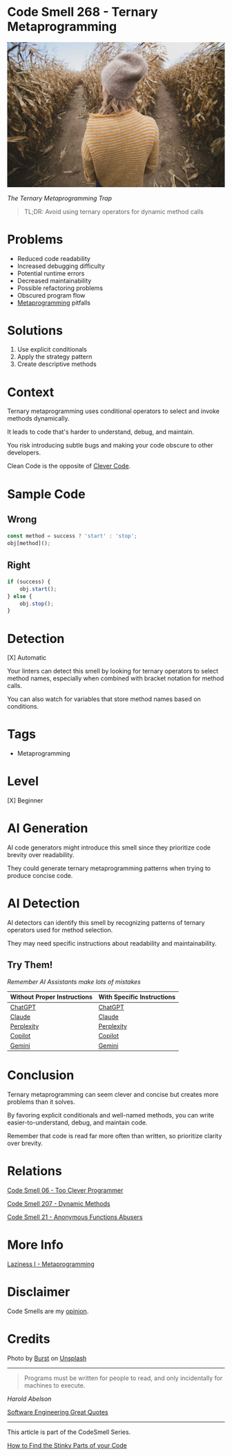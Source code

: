 # Code Smell 268 - Ternary Metaprogramming

![Code Smell 268 - Ternary Metaprogramming](Code%20Smell%20268%20-%20Ternary%20Metaprogramming.jpg)

*The Ternary Metaprogramming Trap*

> TL;DR: Avoid using ternary operators for dynamic method calls

# Problems

- Reduced code readability
- Increased debugging difficulty
- Potential runtime errors
- Decreased maintainability
- Possible refactoring problems
- Obscured program flow
- [Metaprogramming](https://github.com/mcsee/Software-Design-Articles/tree/main/Articles/Theory/Laziness%20I%20-%20Metaprogramming/readme.md) pitfalls

# Solutions

1. Use explicit conditionals
2. Apply the strategy pattern
3. Create descriptive methods

# Context

Ternary metaprogramming uses conditional operators to select and invoke methods dynamically. 

It leads to code that's harder to understand, debug, and maintain. 

You risk introducing subtle bugs and making your code obscure to other developers.

Clean Code is the opposite of [Clever Code](https://github.com/mcsee/Software-Design-Articles/tree/main/Articles/Code%20Smells/Code%20Smell%2006%20-%20Too%20Clever%20Programmer/readme.md).

# Sample Code

## Wrong

<!-- [Gist Url](https://gist.github.com/mcsee/c9358a49673ff171d4e6ee820cd38db5) -->

```javascript
const method = success ? 'start' : 'stop';
obj[method]();
```

## Right

<!-- [Gist Url](https://gist.github.com/mcsee/3b0d3f749a608dcb64814b921a5c7e43) -->

```javascript
if (success) {
    obj.start();
} else {
    obj.stop();
}
```

# Detection

[X] Automatic 

Your linters can detect this smell by looking for ternary operators to select method names, especially when combined with bracket notation for method calls. 

You can also watch for variables that store method names based on conditions.

# Tags

- Metaprogramming

# Level

[X] Beginner

# AI Generation

AI code generators might introduce this smell since they prioritize code brevity over readability. 

They could generate ternary metaprogramming patterns when trying to produce concise code.

# AI Detection

AI detectors can identify this smell by recognizing patterns of ternary operators used for method selection. 

They may need specific instructions about readability and maintainability.

## Try Them!

*Remember AI Assistants make lots of mistakes*

| Without Proper Instructions    | With Specific Instructions |
| -------- | ------- |
| [ChatGPT](https://chat.openai.com/?q=Correct+and+explain+this+code%3A+%60%60%60javascript%0D%0Aconst+method+%3D+success+%3F+%27start%27+%3A+%27stop%27%3B%0D%0Aobj%5Bmethod%5D%28%29%3B%0D%0A%60%60%60) | [ChatGPT](https://chat.openai.com/?q=Remove+metaprogramming+usage%3A+%60%60%60javascript%0D%0Aconst+method+%3D+success+%3F+%27start%27+%3A+%27stop%27%3B%0D%0Aobj%5Bmethod%5D%28%29%3B%0D%0A%60%60%60) |
| [Claude](https://claude.ai/new?q=Correct+and+explain+this+code%3A+%60%60%60javascript%0D%0Aconst+method+%3D+success+%3F+%27start%27+%3A+%27stop%27%3B%0D%0Aobj%5Bmethod%5D%28%29%3B%0D%0A%60%60%60) | [Claude](https://claude.ai/new?q=Remove+metaprogramming+usage%3A+%60%60%60javascript%0D%0Aconst+method+%3D+success+%3F+%27start%27+%3A+%27stop%27%3B%0D%0Aobj%5Bmethod%5D%28%29%3B%0D%0A%60%60%60) |
| [Perplexity](https://perplexity.ai/?q=Correct+and+explain+this+code%3A+%60%60%60javascript%0D%0Aconst+method+%3D+success+%3F+%27start%27+%3A+%27stop%27%3B%0D%0Aobj%5Bmethod%5D%28%29%3B%0D%0A%60%60%60) | [Perplexity](https://perplexity.ai/?q=Remove+metaprogramming+usage%3A+%60%60%60javascript%0D%0Aconst+method+%3D+success+%3F+%27start%27+%3A+%27stop%27%3B%0D%0Aobj%5Bmethod%5D%28%29%3B%0D%0A%60%60%60) |
| [Copilot](https://www.bing.com/chat?showconv=1&sendquery=1&q=Correct+and+explain+this+code%3A+%60%60%60javascript%0D%0Aconst+method+%3D+success+%3F+%27start%27+%3A+%27stop%27%3B%0D%0Aobj%5Bmethod%5D%28%29%3B%0D%0A%60%60%60) | [Copilot](https://www.bing.com/chat?showconv=1&sendquery=1&q=Remove+metaprogramming+usage%3A+%60%60%60javascript%0D%0Aconst+method+%3D+success+%3F+%27start%27+%3A+%27stop%27%3B%0D%0Aobj%5Bmethod%5D%28%29%3B%0D%0A%60%60%60) |
| [Gemini](https://gemini.google.com/?q=Correct+and+explain+this+code%3A+%60%60%60javascript%0D%0Aconst+method+%3D+success+%3F+%27start%27+%3A+%27stop%27%3B%0D%0Aobj%5Bmethod%5D%28%29%3B%0D%0A%60%60%60) | [Gemini](https://gemini.google.com/?q=Remove+metaprogramming+usage%3A+%60%60%60javascript%0D%0Aconst+method+%3D+success+%3F+%27start%27+%3A+%27stop%27%3B%0D%0Aobj%5Bmethod%5D%28%29%3B%0D%0A%60%60%60) | 

# Conclusion

Ternary metaprogramming can seem clever and concise but creates more problems than it solves. 

By favoring explicit conditionals and well-named methods, you can write easier-to-understand, debug, and maintain code.

Remember that code is read far more often than written, so prioritize clarity over brevity.

# Relations

[Code Smell 06 - Too Clever Programmer](https://github.com/mcsee/Software-Design-Articles/tree/main/Articles/Code%20Smells/Code%20Smell%2006%20-%20Too%20Clever%20Programmer/readme.md)

[Code Smell 207 - Dynamic Methods](https://github.com/mcsee/Software-Design-Articles/tree/main/Articles/Code%20Smells/Code%20Smell%20207%20-%20Dynamic%20Methods/readme.md)

[Code Smell 21 - Anonymous Functions Abusers](https://github.com/mcsee/Software-Design-Articles/tree/main/Articles/Code%20Smells/Code%20Smell%2021%20-%20Anonymous%20Functions%20Abusers/readme.md)

# More Info

[Laziness I - Metaprogramming](https://github.com/mcsee/Software-Design-Articles/tree/main/Articles/Theory/Laziness%20I%20-%20Metaprogramming/readme.md)

# Disclaimer

Code Smells are my [opinion](https://github.com/mcsee/Software-Design-Articles/tree/main/Articles/Blogging/I%20Wrote%20More%20than%2090%20Articles%20on%202021%20Here%20is%20What%20I%20Learned/readme.md).

# Credits

Photo by [Burst](https://unsplash.com/@burst) on [Unsplash](https://unsplash.com/photos/woman-standing-in-brown-field-while-looking-sideways-aoN3HWLbhdI)  
  
* * *

> Programs must be written for people to read, and only incidentally for machines to execute.

_Harold Abelson_
 
[Software Engineering Great Quotes](https://github.com/mcsee/Software-Design-Articles/tree/main/Articles/Quotes/Software%20Engineering%20Great%20Quotes/readme.md)

* * *

This article is part of the CodeSmell Series.

[How to Find the Stinky Parts of your Code](https://github.com/mcsee/Software-Design-Articles/tree/main/Articles/Code%20Smells/How%20to%20Find%20the%20Stinky%20parts%20of%20your%20Code/readme.md)